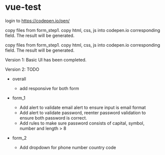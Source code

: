 # vue-test

login to https://codepen.io/pen/

copy files from form_step1. copy html, css, js into codepen.io corresponding field. The result will be generated.

copy files from form_step1. copy html, css, js into codepen.io corresponding field. The result will be generated.

Version 1:
Basic UI has been completed.

Version 2: TODO

- overall
  - add responsive for both form
    
- form_1
  - Add alert to validate email alert to ensure input is email format
  - Add alert to validate password, reenter password validation to ensure both password is correct.
  - Add rules to make sure password consists of capital, symbol, number and length > 8

- form_2
  - Add dropdown for phone number country code

